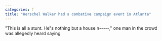 ```yaml
---
categories: f
title: "Herschel Walker had a combative campaign event in Atlanta"
---
```

"This is all a stunt. He"s nothing but a house n-----," one man in the crowd was allegedly heard saying 